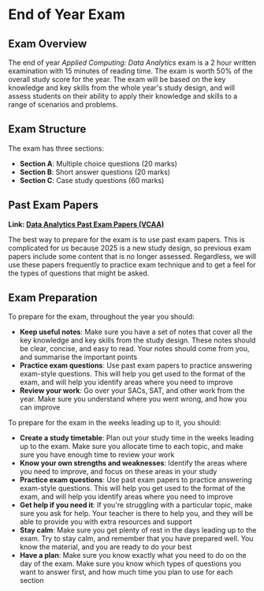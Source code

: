 # End of Year Exam

## Exam Overview

The end of year *Applied Computing: Data Analytics* exam is a 2 hour written examination with 15 minutes of reading time. The exam is worth 50% of the overall study score for the year. The exam will be based on the key knowledge and key skills from the whole year's study design, and will assess students on their ability to apply their knowledge and skills to a range of scenarios and problems.

## Exam Structure

The exam has three sections:

- **Section A**: Multiple choice questions (20 marks)
- **Section B**: Short answer questions (20 marks)
- **Section C**: Case study questions (60 marks)

## Past Exam Papers

**Link: [Data Analytics Past Exam Papers (VCAA)](https://www.vcaa.vic.edu.au/assessment/vce-assessment/past-examinations/Pages/AppliedComputing-DataAnalytics.aspx)**

The best way to prepare for the exam is to use past exam papers. This is complicated for us because 2025 is a new study design, so previous exam papers include some content that is no longer assessed. Regardless, we will use these papers frequently to practice exam technique and to get a feel for the types of questions that might be asked.

## Exam Preparation

To prepare for the exam, throughout the year you should:

- **Keep useful notes**: Make sure you have a set of notes that cover all the key knowledge and key skills from the study design. These notes should be clear, concise, and easy to read. Your notes should come from you, and summarise the important points
- **Practice exam questions**: Use past exam papers to practice answering exam-style questions. This will help you get used to the format of the exam, and will help you identify areas where you need to improve
- **Review your work**: Go over your SACs, SAT, and other work from the year. Make sure you understand where you went wrong, and how you can improve

To prepare for the exam in the weeks leading up to it, you should:

- **Create a study timetable**: Plan out your study time in the weeks leading up to the exam. Make sure you allocate time to each topic, and make sure you have enough time to review your work
- **Know your own strengths and weaknesses**: Identify the areas where you need to improve, and focus on these areas in your study
- **Practice exam questions**: Use past exam papers to practice answering exam-style questions. This will help you get used to the format of the exam, and will help you identify areas where you need to improve
- **Get help if you need it**: If you're struggling with a particular topic, make sure you ask for help. Your teacher is there to help you, and they will be able to provide you with extra resources and support
- **Stay calm**: Make sure you get plenty of rest in the days leading up to the exam. Try to stay calm, and remember that you have prepared well. You know the material, and you are ready to do your best
- **Have a plan**: Make sure you know exactly what you need to do on the day of the exam. Make sure you know which types of questions you want to answer first, and how much time you plan to use for each section
